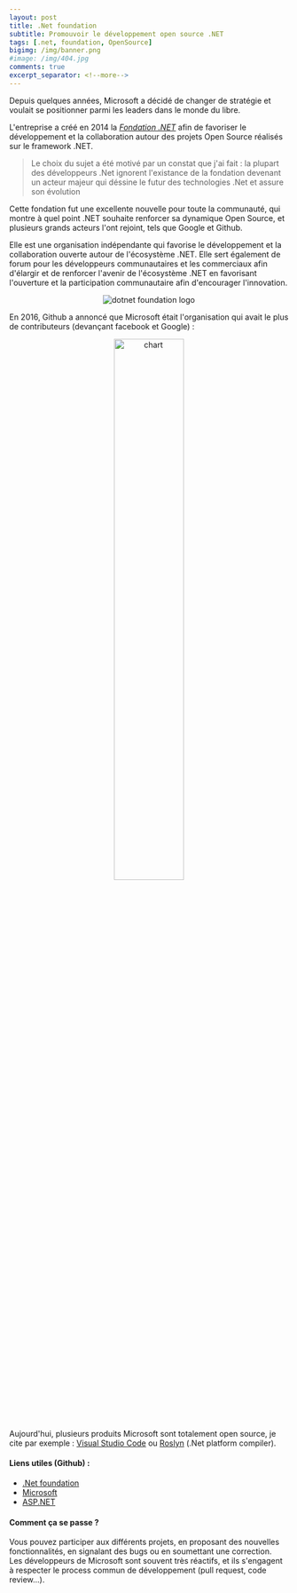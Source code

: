 ```yaml
---
layout: post
title: .Net foundation
subtitle: Promouvoir le développement open source .NET
tags: [.net, foundation, OpenSource]
bigimg: /img/banner.png
#image: /img/404.jpg
comments: true
excerpt_separator: <!--more-->
---
```


Depuis quelques années, Microsoft a décidé de changer de stratégie et voulait se positionner parmi les leaders dans le monde du libre.  
<!--more-->  

L'entreprise a créé en 2014 la [_Fondation .NET_][dotnet] afin de favoriser le développement et la collaboration autour des projets Open Source réalisés sur le framework .NET.  

> Le choix du sujet a été motivé par un constat que j'ai fait : la plupart des développeurs .Net ignorent l'existance de la fondation devenant un acteur majeur qui déssine le futur des technologies .Net  et assure son évolution

Cette fondation fut une excellente nouvelle pour toute la communauté, qui montre à quel point .NET souhaite renforcer sa dynamique Open Source, et plusieurs grands acteurs l'ont rejoint, tels que Google et Github.  

Elle est une organisation indépendante qui favorise le développement et la collaboration ouverte autour de l'écosystème .NET. 
Elle sert également de forum pour les développeurs communautaires et les commerciaux afin d'élargir et de renforcer l'avenir de l'écosystème .NET en favorisant l'ouverture et la participation communautaire  afin d'encourager l'innovation.  

<p align="center">
    <img src="https://cdn.rawgit.com/dotnet/swag/43d94f3a/logo/dotnetfoundation_v4_horizontal.png" alt="dotnet foundation logo">
</p>  

En 2016, Github a annoncé que Microsoft était l'organisation qui avait le plus de contributeurs (devançant facebook et Google) :  

<p align="center">
    <img src="https://marouanrejeb.github.io/img/githubmschart.png" alt="chart" style="width: 50%; height: 50%"/>
</p>  

Aujourd'hui, plusieurs produits Microsoft sont totalement open source, je cite par exemple : [Visual Studio Code][code] ou [Roslyn][roslyn] (.Net platform compiler).  

#### Liens utiles (Github) :  
 * [.Net foundation][dotnet]
 * [Microsoft][MS]
 * [ASP.NET][asp]  

#### Comment ça se passe ?  
Vous pouvez participer aux différents projets, en proposant des nouvelles fonctionnalités, en signalant des bugs ou en soumettant une correction.  
Les développeurs de Microsoft sont souvent très réactifs, et ils s'engagent à respecter le process commun de développement (pull request, code review...).  


[dotnet]: https://dotnetfoundation.org/
[git]: https://github.com/dotnet
[asp]: https://github.com/aspnet
[MS]: https://github.com/microsoft
[code]: https://code.visualstudio.com/
[roslyn]: https://github.com/dotnet/roslyn